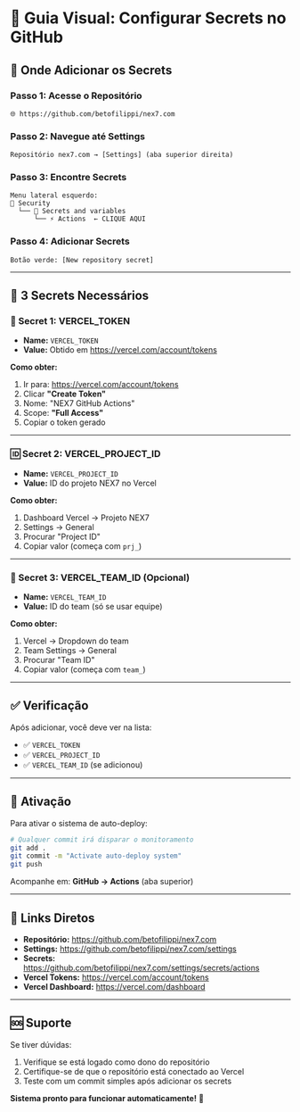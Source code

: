# 🔐 Guia Visual: Configurar Secrets no GitHub

## 📍 **Onde Adicionar os Secrets**

### Passo 1: Acesse o Repositório
```
🌐 https://github.com/betofilippi/nex7.com
```

### Passo 2: Navegue até Settings
```
Repositório nex7.com → [Settings] (aba superior direita)
```

### Passo 3: Encontre Secrets
```
Menu lateral esquerdo:
📁 Security
  └── 🔐 Secrets and variables
      └── ⚡ Actions  ← CLIQUE AQUI
```

### Passo 4: Adicionar Secrets
```
Botão verde: [New repository secret]
```

---

## 🎯 **3 Secrets Necessários**

### 🔑 Secret 1: VERCEL_TOKEN
- **Name:** `VERCEL_TOKEN`
- **Value:** Obtido em https://vercel.com/account/tokens

**Como obter:**
1. Ir para: https://vercel.com/account/tokens
2. Clicar **"Create Token"**
3. Nome: "NEX7 GitHub Actions"
4. Scope: **"Full Access"**
5. Copiar o token gerado

---

### 🆔 Secret 2: VERCEL_PROJECT_ID
- **Name:** `VERCEL_PROJECT_ID`
- **Value:** ID do projeto NEX7 no Vercel

**Como obter:**
1. Dashboard Vercel → Projeto NEX7
2. Settings → General
3. Procurar "Project ID"
4. Copiar valor (começa com `prj_`)

---

### 👥 Secret 3: VERCEL_TEAM_ID (Opcional)
- **Name:** `VERCEL_TEAM_ID`
- **Value:** ID do team (só se usar equipe)

**Como obter:**
1. Vercel → Dropdown do team
2. Team Settings → General
3. Procurar "Team ID"
4. Copiar valor (começa com `team_`)

---

## ✅ **Verificação**

Após adicionar, você deve ver na lista:
- ✅ `VERCEL_TOKEN`
- ✅ `VERCEL_PROJECT_ID`
- ✅ `VERCEL_TEAM_ID` (se adicionou)

---

## 🚀 **Ativação**

Para ativar o sistema de auto-deploy:
```bash
# Qualquer commit irá disparar o monitoramento
git add .
git commit -m "Activate auto-deploy system"
git push
```

Acompanhe em: **GitHub → Actions** (aba superior)

---

## 🎯 **Links Diretos**

- **Repositório:** https://github.com/betofilippi/nex7.com
- **Settings:** https://github.com/betofilippi/nex7.com/settings
- **Secrets:** https://github.com/betofilippi/nex7.com/settings/secrets/actions
- **Vercel Tokens:** https://vercel.com/account/tokens
- **Vercel Dashboard:** https://vercel.com/dashboard

---

## 🆘 **Suporte**

Se tiver dúvidas:
1. Verifique se está logado como dono do repositório
2. Certifique-se de que o repositório está conectado ao Vercel
3. Teste com um commit simples após adicionar os secrets

**Sistema pronto para funcionar automaticamente!** 🎉